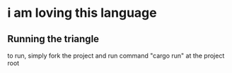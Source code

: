 # i am loving this language

## Running the triangle
to run, simply fork the project and run command "cargo run" at the project root
